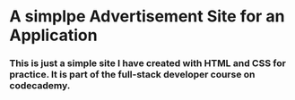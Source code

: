 # A simplpe Advertisement Site for an Application
### This is just a simple site I have created with HTML and CSS for practice. It is part of the full-stack developer course on codecademy.